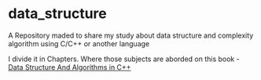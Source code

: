 # data_structure
A Repository maded to share my study about data structure and complexity algorithm using C/C++ or another language

I divide it in Chapters. Where those subjects are aborded on this book - [Data Structure And Algorithms in C++](https://www.amazon.com.br/Estrutura-dados-algoritmos-em-c/dp/8522125732)
